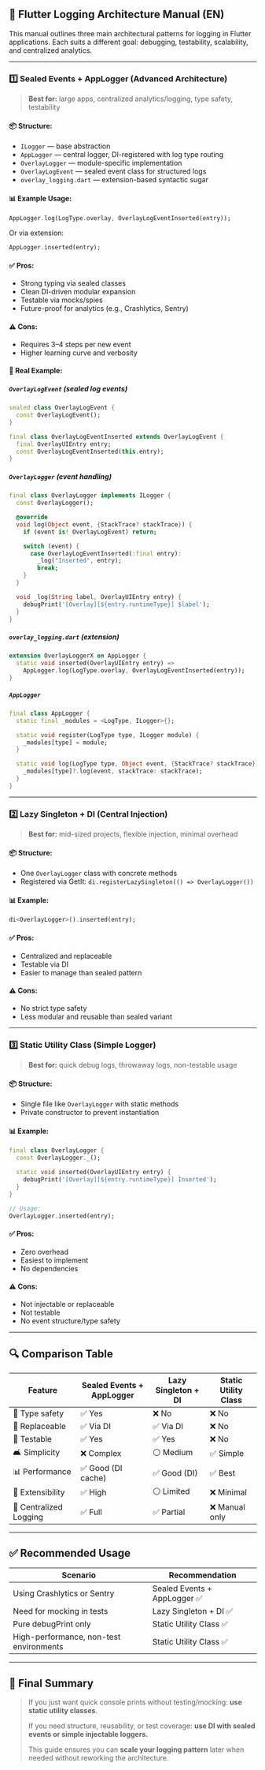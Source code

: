 ## 📘 Flutter Logging Architecture Manual (EN)

This manual outlines three main architectural patterns for logging in Flutter applications. Each suits a different goal: debugging, testability, scalability, and centralized analytics.

---

### 1️⃣ **Sealed Events + AppLogger (Advanced Architecture)**

> **Best for:** large apps, centralized analytics/logging, type safety, testability

#### 📦 Structure:

* `ILogger` — base abstraction
* `AppLogger` — central logger, DI-registered with log type routing
* `OverlayLogger` — module-specific implementation
* `OverlayLogEvent` — sealed event class for structured logs
* `overlay_logging.dart` — extension-based syntactic sugar

#### 📊 Example Usage:

```dart
AppLogger.log(LogType.overlay, OverlayLogEventInserted(entry));
```

Or via extension:

```dart
AppLogger.inserted(entry);
```

#### ✅ Pros:

* Strong typing via sealed classes
* Clean DI-driven modular expansion
* Testable via mocks/spies
* Future-proof for analytics (e.g., Crashlytics, Sentry)

#### ⚠️ Cons:

* Requires 3–4 steps per new event
* Higher learning curve and verbosity

#### 🔹 Real Example:

##### `OverlayLogEvent` (sealed log events)

```dart
sealed class OverlayLogEvent {
  const OverlayLogEvent();
}

final class OverlayLogEventInserted extends OverlayLogEvent {
  final OverlayUIEntry entry;
  const OverlayLogEventInserted(this.entry);
}
```

##### `OverlayLogger` (event handling)

```dart
final class OverlayLogger implements ILogger {
  const OverlayLogger();

  @override
  void log(Object event, {StackTrace? stackTrace}) {
    if (event is! OverlayLogEvent) return;

    switch (event) {
      case OverlayLogEventInserted(:final entry):
        _log("Inserted", entry);
        break;
    }
  }

  void _log(String label, OverlayUIEntry entry) {
    debugPrint('[Overlay][${entry.runtimeType}] $label');
  }
}
```

##### `overlay_logging.dart` (extension)

```dart
extension OverlayLoggerX on AppLogger {
  static void inserted(OverlayUIEntry entry) =>
    AppLogger.log(LogType.overlay, OverlayLogEventInserted(entry));
}
```

##### `AppLogger`

```dart
final class AppLogger {
  static final _modules = <LogType, ILogger>{};

  static void register(LogType type, ILogger module) {
    _modules[type] = module;
  }

  static void log(LogType type, Object event, {StackTrace? stackTrace}) {
    _modules[type]?.log(event, stackTrace: stackTrace);
  }
}
```

---

### 2️⃣ **Lazy Singleton + DI (Central Injection)**

> **Best for:** mid-sized projects, flexible injection, minimal overhead

#### 📦 Structure:

* One `OverlayLogger` class with concrete methods
* Registered via GetIt: `di.registerLazySingleton(() => OverlayLogger())`

#### 📊 Example:

```dart
di<OverlayLogger>().inserted(entry);
```

#### ✅ Pros:

* Centralized and replaceable
* Testable via DI
* Easier to manage than sealed pattern

#### ⚠️ Cons:

* No strict type safety
* Less modular and reusable than sealed variant

---

### 3️⃣ **Static Utility Class (Simple Logger)**

> **Best for:** quick debug logs, throwaway logs, non-testable usage

#### 📦 Structure:

* Single file like `OverlayLogger` with static methods
* Private constructor to prevent instantiation

#### 📊 Example:

```dart
final class OverlayLogger {
  const OverlayLogger._();

  static void inserted(OverlayUIEntry entry) {
    debugPrint('[Overlay][${entry.runtimeType}] Inserted');
  }
}

// Usage:
OverlayLogger.inserted(entry);
```

#### ✅ Pros:

* Zero overhead
* Easiest to implement
* No dependencies

#### ⚠️ Cons:

* Not injectable or replaceable
* Not testable
* No event structure/type safety

---

## 🔍 Comparison Table

| Feature                | Sealed Events + AppLogger | Lazy Singleton + DI | Static Utility Class |
| ---------------------- | ------------------------- | ------------------- | -------------------- |
| 🧠 Type safety         | ✅ Yes                     | ❌ No                | ❌ No                 |
| 🔄 Replaceable         | ✅ Via DI                  | ✅ Via DI            | ❌ No                 |
| 🔮 Testable            | ✅ Yes                     | ✅ Yes               | ❌ No                 |
| 🛋 Simplicity          | ❌ Complex                 | ⚪ Medium            | ✅ Simple             |
| 📊 Performance         | ✅ Good (DI cache)         | ✅ Good (DI)         | ✅ Best               |
| 📂 Extensibility       | ✅ High                    | ⚪ Limited           | ❌ Minimal            |
| 📄 Centralized Logging | ✅ Full                    | ✅ Partial           | ❌ Manual only        |

---

## ✅ Recommended Usage

| Scenario                                | Recommendation              |
| --------------------------------------- | --------------------------- |
| Using Crashlytics or Sentry             | Sealed Events + AppLogger ✅ |
| Need for mocking in tests               | Lazy Singleton + DI ✅       |
| Pure debugPrint only                    | Static Utility Class ✅      |
| High-performance, non-test environments | Static Utility Class ✅      |

---

## 📌 Final Summary

> If you just want quick console prints without testing/mocking: **use static utility classes**.
>
> If you need structure, reusability, or test coverage: **use DI with sealed events or simple injectable loggers.**
>
> This guide ensures you can **scale your logging pattern** later when needed without reworking the architecture.
